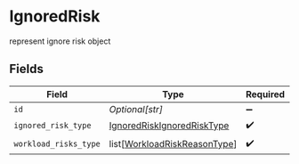 # IgnoredRisk

represent ignore risk object


## Fields

| Field                                                                           | Type                                                                            | Required                                                                        | Description                                                                     |
| ------------------------------------------------------------------------------- | ------------------------------------------------------------------------------- | ------------------------------------------------------------------------------- | ------------------------------------------------------------------------------- |
| `id`                                                                            | *Optional[str]*                                                                 | :heavy_minus_sign:                                                              | N/A                                                                             |
| `ignored_risk_type`                                                             | [IgnoredRiskIgnoredRiskType](../../models/shared/ignoredriskignoredrisktype.md) | :heavy_check_mark:                                                              | N/A                                                                             |
| `workload_risks_type`                                                           | list[[WorkloadRiskReasonType](../../models/shared/workloadriskreasontype.md)]   | :heavy_check_mark:                                                              | N/A                                                                             |